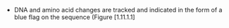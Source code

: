 

-   DNA and amino acid changes are tracked and indicated in the form of
    a blue flag on the sequence (Figure&nbsp;[1.11.1.1]
